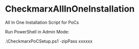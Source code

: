 # CheckmarxAllInOneInstallation
All In One Installation Script for PoCs

Run PowerShell in Admin Mode:

.\CheckmarxPoCSetup.ps1 -zipPass xxxxxx
